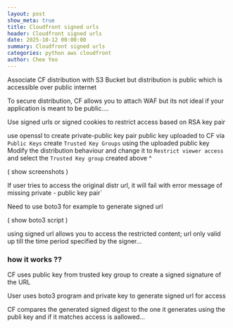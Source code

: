 ```yaml
---
layout: post
show_meta: true
title: Cloudfront signed urls
header: Cloudfront signed urls
date: 2025-10-12 00:00:00
summary: Cloudfront signed urls
categories: python aws cloudfront
author: Chee Yeo
---
```




Associate CF distribution with S3 Bucket but distribution is public which is accessible over public internet

To secure distribution, CF allows you to attach WAF but its not ideal if your application is meant to be public....

Use signed urls or signed cookies to restrict access based on RSA key pair

use openssl to create private-public key pair
public key uploaded to CF via `Public Keys`
create `Trusted Key Groups` using the uploaded public key
Modify the distribution behaviour and change it to `Restrict viewer access` and select the `Trusted Key group` created above ^

( show screenshots )

If user tries to access the original distr url, it will fail with error message of missing private - public key pair`

Need to use boto3 for example to generate signed url

( show boto3 script )

using signed url allows you to access the restricted content; url only valid up till the time period specified by the signer...


### how it works ?? 

CF uses public key from trusted key group to create a signed signature of the URL

User uses boto3 program and private key to generate signed url for access

CF compares the generated signed digest to the one it generates using the publi key and if it matches access is aallowed...
